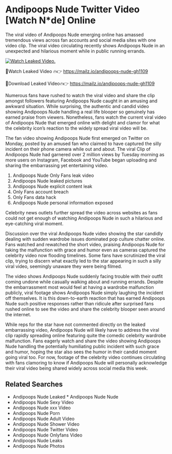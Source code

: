 ﻿# Andipoops Nude Twitter Video [Watch N*de] Online

The viral video of ﻿Andipoops Nude emerging online has amassed tremendous views across fan accounts and social media sites with one video clip. The viral video circulating recently shows ﻿Andipoops Nude in an unexpected and hilarious moment while in public running errands. 

[![Watch Leaked Video.](https://miro.medium.com/v2/resize:fit:828/format:webp/1*cilzJN44JGOrTw9NJCrNHA.gif "Watch Leaked Video")](https://mailz.io/andipoops-nude-gh1109)

🔴Watch Leaked Video 🔥👉  https://mailz.io/andipoops-nude-gh1109 

🔴Download Leaked Video🔥👉  https://mailz.io/andipoops-nude-gh1109 

Numerous fans have rushed to watch the viral video and share the clip amongst followers featuring ﻿Andipoops Nude caught in an amusing and awkward situation. While surprising, the authentic and candid video showing ﻿Andipoops Nude handling a real life blooper so genuinely has earned praise from viewers. Nonetheless, fans watch the current viral video of ﻿Andipoops Nude that emerged online with delight and clamor for what the celebrity icon’s reaction to the widely spread viral video will be.

The fan video showing ﻿Andipoops Nude first emerged on Twitter on Monday, posted by an amused fan who claimed to have captured the silly incident on their phone camera while out and about. The viral Clip of ﻿Andipoops Nude had garnered over 2 million views by Tuesday morning as more users on Instagram, Facebook and YouTube began uploading and sharing the embarrassing yet entertaining video. 

1. ﻿Andipoops Nude Only Fans leak video
2. ﻿Andipoops Nude leaked pictures
3. ﻿Andipoops Nude explicit content leak
4. Only Fans account breach
5. Only Fans data hack
6. ﻿Andipoops Nude personal information exposed


Celebrity news outlets further spread the video across websites as fans could not get enough of watching ﻿Andipoops Nude in such a hilarious and eye-catching viral moment. 

Discussion over the viral ﻿Andipoops Nude video showing the star candidly dealing with sudden wardrobe issues dominated pop culture chatter online. Fans watched and rewatched the short video, praising ﻿Andipoops Nude for taking the malfunction with grace and humor even as cameras captured the celebrity video now flooding timelines. Some fans have scrutinized the viral clip, trying to discern what exactly led to the star appearing in such a silly viral video, seemingly unaware they were being filmed.

The video shows ﻿Andipoops Nude suddenly facing trouble with their outfit coming undone while casually walking about and running errands. Despite the embarrassment most would feel at having a wardrobe malfunction publicly, viral footage shows ﻿Andipoops Nude simply laughing the incident off themselves. It is this down-to-earth reaction that has earned ﻿Andipoops Nude such positive responses rather than ridicule after surprised fans rushed online to see the video and share the celebrity blooper seen around the internet.  

While reps for the star have not commented directly on the leaked embarrassing video, ﻿Andipoops Nude will likely have to address the viral clip rapidly spreading online featuring quite the comedic celebrity wardrobe malfunction. Fans eagerly watch and share the video showing ﻿Andipoops Nude handling the potentially humiliating public incident with such grace and humor, hoping the star also sees the humor in their candid moment going viral too. For now, footage of the celebrity video continues circulating with fans clamoring to know if ﻿Andipoops Nude will personally acknowledge their viral video being shared widely across social media this week.

## Related Searches
* ﻿Andipoops Nude Leaked
﻿* Andipoops Nude Nude
* ﻿Andipoops Nude Sexy Video
* ﻿Andipoops Nude xxx Video
* ﻿Andipoops Nude Porn
* ﻿Andipoops Nude Adult Video
* ﻿Andipoops Nude Shower Video
* ﻿Andipoops Nude Twitter Video
* ﻿Andipoops Nude Onlyfans Video
* ﻿Andipoops Nude Leaks
* ﻿Andipoops Nude Photos